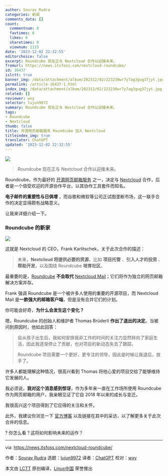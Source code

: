 ```yaml
---
author: Sourav Rudra
categories: 新闻
comments_data: []
count:
  commentnum: 0
  favtimes: 0
  likes: 0
  sharetimes: 0
  viewnum: 1115
date: '2023-12-02 22:32:55'
editorchoice: false
excerpt: Roundcube 现在正与 Nextcloud 合作以迎接未来。
fromurl: https://news.itsfoss.com/nextcloud-roundcube/
id: 16437
islctt: true
banner_img: /data/attachment/album/202312/02/223230wr7y7ag3gug37jyt.jpg
permalink: /article-16437-1.html
index_img: /data/attachment/album/202312/02/223230wr7y7ag3gug37jyt.jpg.thumb.jpg
related: []
reviewer: wxy
selector: lujun9972
summary: Roundcube 现在正与 Nextcloud 合作以迎接未来。
tags:
- Roundcube
- Nextcloud
thumb: false
title: 开源网页邮箱服务 Roundcube 加入 Nextcloud
titleindex_img: true
translator: ChatGPT
updated: '2023-12-02 22:32:55'
---
```


![](/data/attachment/album/202312/02/223230wr7y7ag3gug37jyt.jpg)



> 
> Roundcube 现在正与 Nextcloud 合作以迎接未来。
> 
> 
> 


Roundcube，作为最好的 [开源网页邮箱服务](https://itsfoss.com/open-source-web-based-email-clients/) 之一，决定与 [Nextcloud](https://nextcloud.com/) 合作，后者是一个倍受欢迎的开源协作平台，以其协作工具套件而知名。


**电子邮件的重要性与日俱增** ，而谷歌和微软等公司正试图垄断市场，这一联手合作的决定显得颇有战略意义。


让我来详细介绍一下。


### Roundcube 的新家


![](/data/attachment/album/202312/02/223256igb4hud6zxg4s246.png)


这就是 Nextcloud 的 CEO，Frank Karlitschek，关于此次合作的描述：



> 
> 未来，**Nextcloud 将提供必要的资源**，比如 **项目托管** 、**引入人才的投资** 、**帮助开发**，以及围绕 Roundcube **培育社区**。
> 
> 
> 


最重要的是，[Roundcube](https://roundcube.net/) **不会取代** [Nextcloud Mail](https://apps.nextcloud.com/apps/mail)；它们将作为独立的网页邮箱解决方案并存。


Frank 强调 Roundcube 是一个被许多人使用的重要的开源项目，而 Nextcloud Mail 是**一款强大的邮箱客户端**，但是没有合并它们的计划。


你可能会好奇，**为什么会发生这个变化？**


嗯，Roundcube 的创始人和维护者 Thomas Brüderli **作出了退出的决定**。当被问到原因时，他如此回答：



> 
> 自从孩子出生后，我如何安排我非工作的时间的关注力显然转向了家庭生活，因此我逐渐停止了贡献，也对项目的新动态失去了跟踪。
> 
> 
> Roundcube 项目需要一个更好，更专注的领导，因此是时候让我退后，放手了。
> 
> 
> 


许多人都能理解这种情况，很高兴看到 Thomas 将他心爱的项目交给了能够维持它发展的人。


我必须说，**我对这个消息感到惊讶**，作为多年来一直在工作场所使用 Roundcube 作为网页邮箱的用户，我亲眼见证了它自 2018 年以来的成长与变迁。


我很高兴这个项目得到了它应得的关注和关怀。


此外，我建议你浏览一下 [官方博客](https://nextcloud.com/blog/open-source-email-pioneer-roundcube-comes-aboard-nextcloud/) 以及链接在其中的采访，以了解更多关于此次合并的信息。


? 你怎么看？这将如何影响未来的运作？




---


via: <https://news.itsfoss.com/nextcloud-roundcube/>


作者：[Sourav Rudra](https://news.itsfoss.com/author/sourav/) 选题：[lujun9972](https://github.com/lujun9972) 译者：[ChatGPT](https://linux.cn/lctt/ChatGPT) 校对：[wxy](https://github.com/wxy)


本文由 [LCTT](https://github.com/LCTT/TranslateProject) 原创编译，[Linux中国](https://linux.cn/) 荣誉推出